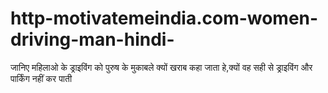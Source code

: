 # http-motivatemeindia.com-women-driving-man-hindi-
जानिए महिलाओ के ड्राइविंग को पुरुष के मुकाबले क्यों खराब कहा जाता हे,क्यों वह सही से ड्राइविंग और पार्किंग नहीं कर पाती 
